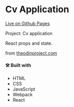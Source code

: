 # Cv Application

[Live on Github Pages](https://earosselot.github.io/cv-project/)

Project: Cv application

React props and state. 

from [theodinproject.com](https://www.theodinproject.com/paths/full-stack-javascript/courses/javascript/lessons/cv-application)

#### 🛠️ Built with
* HTML
* CSS
* JavaScript
* Webpack
* React

